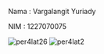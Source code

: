 Nama  : Vargalangit Yuriady

NIM  : 1227070075

![per4lat26](https://github.com/user-attachments/assets/e1244992-7738-4270-8f62-4aba5fe4f13e)
![per4lat2](https://github.com/user-attachments/assets/546bcada-738d-45e8-ab23-4f04c198355e)

